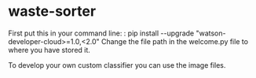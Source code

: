 # waste-sorter

First put this in your command line: : pip install --upgrade "watson-developer-cloud>=1.0,<2.0"
Change the file path in the welcome.py file to where you have stored it. 

To develop your own custom classifier you can use the image files. 
